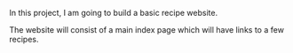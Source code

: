 In this project, I am going to build a basic recipe website.

The website will consist of a main index page which will have links to a few recipes.
